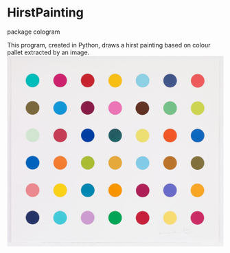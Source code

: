# HirstPainting
package cologram

This program, created in Python, draws a hirst painting based on colour pallet extracted by an image.
![](Image2.jpg)